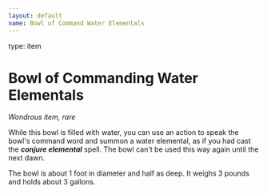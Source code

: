```yaml
---
layout: default
name: Bowl of Command Water Elementals
---
```

type: item

# Bowl of Commanding Water Elementals 
_Wondrous item, rare_ 

While this bowl is filled with water, you can use an action to speak the bowl's command word and summon a water elemental, as if you had cast the **_conjure elemental_** spell. The bowl can't be used this way again until the next dawn.

The bowl is about 1 foot in diameter and half as deep. It weighs 3 pounds and holds about 3 gallons. 
